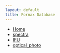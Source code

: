 ```yaml
---
layout: default
title: Fornax Database
---
```


<!-- Title and description will be handled by the theme layout -->
<!-- Add a navigation bar under the description -->
<nav class="navbar">
  <ul>
    <li><a href="/">Home</a></li>
    <li><a href="/Spectroscopic data">spectra</a></li>
    <li><a href="/IFU data">IFU</a></li>
    <li><a href="/Optical photometry">optical_photo</a></li>
  </ul>
</nav>

<!-- Additional content can go below -->
